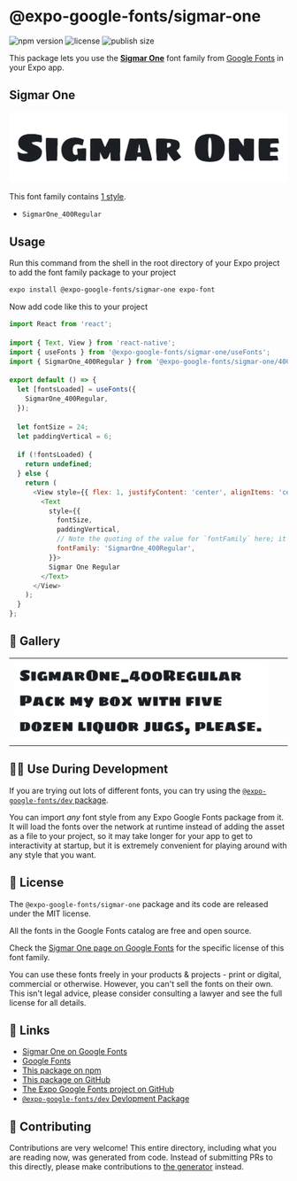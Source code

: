 # @expo-google-fonts/sigmar-one

![npm version](https://flat.badgen.net/npm/v/@expo-google-fonts/sigmar-one)
![license](https://flat.badgen.net/github/license/expo/google-fonts)
![publish size](https://flat.badgen.net/packagephobia/install/@expo-google-fonts/sigmar-one)

This package lets you use the [**Sigmar One**](https://fonts.google.com/specimen/Sigmar+One) font family from [Google Fonts](https://fonts.google.com/) in your Expo app.

## Sigmar One

![Sigmar One](./font-family.png)

This font family contains [1 style](#-gallery).

- `SigmarOne_400Regular`

## Usage

Run this command from the shell in the root directory of your Expo project to add the font family package to your project
```sh
expo install @expo-google-fonts/sigmar-one expo-font
```

Now add code like this to your project
```js
import React from 'react';

import { Text, View } from 'react-native';
import { useFonts } from '@expo-google-fonts/sigmar-one/useFonts';
import { SigmarOne_400Regular } from '@expo-google-fonts/sigmar-one/400Regular';

export default () => {
  let [fontsLoaded] = useFonts({
    SigmarOne_400Regular,
  });

  let fontSize = 24;
  let paddingVertical = 6;

  if (!fontsLoaded) {
    return undefined;
  } else {
    return (
      <View style={{ flex: 1, justifyContent: 'center', alignItems: 'center' }}>
        <Text
          style={{
            fontSize,
            paddingVertical,
            // Note the quoting of the value for `fontFamily` here; it expects a string!
            fontFamily: 'SigmarOne_400Regular',
          }}>
          Sigmar One Regular
        </Text>
      </View>
    );
  }
};

```

## 🔡 Gallery


||||
|-|-|-|
|![SigmarOne_400Regular](.//400Regular/SigmarOne_400Regular.ttf.png)||||


## 👩‍💻 Use During Development

If you are trying out lots of different fonts, you can try using the [`@expo-google-fonts/dev` package](https://github.com/expo/google-fonts/tree/master/font-packages/dev#readme).

You can import *any* font style from any Expo Google Fonts package from it. It will load the fonts
over the network at runtime instead of adding the asset as a file to your project, so it may take longer
for your app to get to interactivity at startup, but it is extremely convenient
for playing around with any style that you want.

## 📖 License

The `@expo-google-fonts/sigmar-one` package and its code are released under the MIT license.

All the fonts in the Google Fonts catalog are free and open source.

Check the [Sigmar One page on Google Fonts](https://fonts.google.com/specimen/Sigmar+One) for the specific license of this font family.

You can use these fonts freely in your products & projects - print or digital, commercial or otherwise. However, you can't sell the fonts on their own. This isn't legal advice, please consider consulting a lawyer and see the full license for all details.

## 🔗 Links

- [Sigmar One on Google Fonts](https://fonts.google.com/specimen/Sigmar+One)
- [Google Fonts](https://fonts.google.com/)
- [This package on npm](https://www.npmjs.com/package/@expo-google-fonts/sigmar-one)
- [This package on GitHub](https://github.com/expo/google-fonts/tree/master/font-packages/sigmar-one)
- [The Expo Google Fonts project on GitHub](https://github.com/expo/google-fonts)
- [`@expo-google-fonts/dev` Devlopment Package](https://github.com/expo/google-fonts/tree/master/font-packages/dev)

## 🤝 Contributing

Contributions are very welcome! This entire directory, including what you are reading now, was generated from code. Instead of submitting PRs to this directly, please make contributions to [the generator](https://github.com/expo/google-fonts/tree/master/packages/generator) instead.
